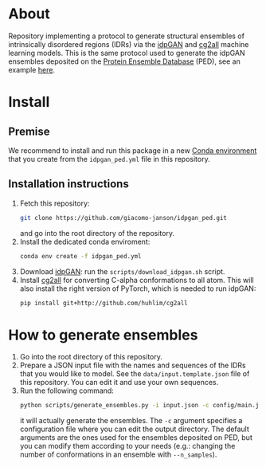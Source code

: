 # About
Repository implementing a protocol to generate structural ensembles of intrinsically disordered regions (IDRs) via the [idpGAN](https://github.com/feiglab/idpgan) and [cg2all](https://github.com/huhlim/cg2all) machine learning models. This is the same protocol used to generate the idpGAN ensembles deposited on the [Protein Ensemble Database](https://proteinensemble.org) (PED), see an example [here](https://proteinensemble.org/entries/PED00457).

# Install

## Premise
We recommend to install and run this package in a new [Conda environment](https://docs.conda.io/projects/conda/en/latest/user-guide/tasks/manage-environments.html) that you create from the `idpgan_ped.yml` file in this repository.

## Installation instructions
1. Fetch this repository:
   ```bash
   git clone https://github.com/giacomo-janson/idpgan_ped.git
   ```
   and go into the root directory of the repository.
2. Install the dedicated conda enviroment:
   ```bash
   conda env create -f idpgan_ped.yml
   ```
3. Download [idpGAN](https://github.com/feiglab/idpgan): run the `scripts/download_idpgan.sh` script.
4. Install [cg2all](https://github.com/huhlim/cg2all) for converting C-alpha conformations to all atom. This will also install the right version of PyTorch, which is needed to run idpGAN:
   ```bash
   pip install git+http://github.com/huhlim/cg2all
   ```

# How to generate ensembles
1. Go into the root directory of this repository.
2. Prepare a JSON input file with the names and sequences of the IDRs that you would like to model. See the `data/input.template.json` file of this repository. You can edit it and use your own sequences.
3. Run the following command:
   ```bash
   python scripts/generate_ensembles.py -i input.json -c config/main.json
   ```
   it will actually generate the ensembles. The `-c` argument specifies a configuration file where you can edit the output directory. The default arguments are the ones used for the ensembles deposited on PED, but you can modify them according to your needs (e.g.: changing the number of conformations in an ensemble with `--n_samples`).